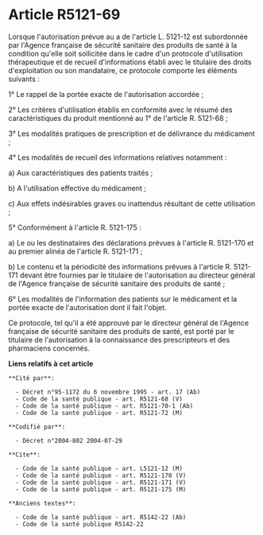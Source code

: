 # Article R5121-69

Lorsque l'autorisation prévue au a de l'article L. 5121-12 est subordonnée par l'Agence française de sécurité sanitaire des
produits de santé à la condition qu'elle soit sollicitée dans le cadre d'un protocole d'utilisation thérapeutique et de
recueil d'informations établi avec le titulaire des droits d'exploitation ou son mandataire, ce protocole comporte les
éléments suivants :

1° Le rappel de la portée exacte de l'autorisation accordée ;

2° Les critères d'utilisation établis en conformité avec le résumé des caractéristiques du produit mentionné au 1° de
l'article R. 5121-68 ;

3° Les modalités pratiques de prescription et de délivrance du médicament ;

4° Les modalités de recueil des informations relatives notamment :

a) Aux caractéristiques des patients traités ;

b) A l'utilisation effective du médicament ;

c) Aux effets indésirables graves ou inattendus résultant de cette utilisation ;

5° Conformément à l'article R. 5121-175 :

a) Le ou les destinataires des déclarations prévues à l'article R. 5121-170 et au premier alinéa de l'article R. 5121-171 ;

b) Le contenu et la périodicité des informations prévues à l'article R. 5121-171 devant être fournies par le titulaire de
l'autorisation au directeur général de l'Agence française de sécurité sanitaire des produits de santé ;

6° Les modalités de l'information des patients sur le médicament et la portée exacte de l'autorisation dont il fait l'objet.

Ce protocole, tel qu'il a été approuvé par le directeur général de l'Agence française de sécurité sanitaire des produits de
santé, est porté par le titulaire de l'autorisation à la connaissance des prescripteurs et des pharmaciens concernés.

**Liens relatifs à cet article**

	**Cité par**:

	  - Décret n°95-1172 du 6 novembre 1995 - art. 17 (Ab)
	  - Code de la santé publique - art. R5121-68 (V)
	  - Code de la santé publique - art. R5121-70-1 (Ab)
	  - Code de la santé publique - art. R5121-72 (M)

	**Codifié par**:

	  - Décret n°2004-802 2004-07-29

	**Cite**:

	  - Code de la santé publique - art. L5121-12 (M)
	  - Code de la santé publique - art. R5121-170 (V)
	  - Code de la santé publique - art. R5121-171 (V)
	  - Code de la santé publique - art. R5121-175 (M)

	**Anciens textes**:

	  - Code de la santé publique - art. R5142-22 (Ab)
	  - Code de la santé publique R5142-22
